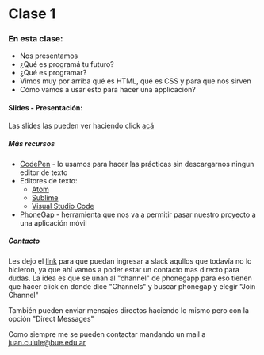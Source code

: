 # Clase 1

### En esta clase:

- Nos presentamos
- ¿Qué es programá tu futuro?
- ¿Qué es programar?
- Vimos muy por arriba qué es HTML, qué es CSS y para que nos sirven
- Cómo vamos a usar esto para hacer una applicación?

#### Slides - Presentación:
Las slides las pueden ver haciendo click [acá](https://ptf-houssay.github.io/taller-mobile/clase-1/slides-primer-encuentro.html)

##### Más recursos

- [CodePen](https://codepen.io/) - lo usamos para hacer las prácticas sin descargarnos ningun editor de texto
- Editores de texto:
  - [Atom](https://atom.io/)
  - [Sublime](https://www.sublimetext.com/)
  - [Visual Studio Code](https://code.visualstudio.com/)
- [PhoneGap](https://phonegap.com/) - herramienta que nos va a permitir pasar nuestro proyecto a una aplicación móvil

##### Contacto

Les dejo el [link](http://bit.ly/slack-ptf-houssay) para que puedan ingresar a slack aqullos que todavía no lo hicieron, ya que ahí vamos a poder estar un contacto mas directo para dudas. La idea es que se unan al "channel" de phonegapp para eso tienen que hacer click en donde dice "Channels" y buscar phonegap y elegir "Join Channel"

También pueden enviar mensajes directos haciendo lo mismo pero con la opción "Direct Messages"

Como siempre me se pueden contactar mandando un mail a juan.cuiule@bue.edu.ar